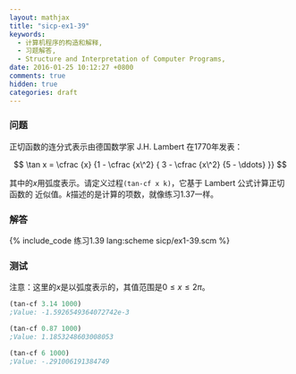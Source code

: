 ```yaml
---
layout: mathjax
title: "sicp-ex1-39"
keywords:
  - 计算机程序的构造和解释,
  - 习题解答,
  - Structure and Interpretation of Computer Programs,
date: 2016-01-25 10:12:27 +0800
comments: true
hidden: true
categories: draft
---
```


### 问题

正切函数的连分式表示由德国数学家 J.H. Lambert 在1770年发表：

$$
\tan x = \cfrac {x} {1 - \cfrac {x\^2} {
3 - \cfrac {x\^2} {5 - \ddots}
}}
$$

其中的$x$用弧度表示。请定义过程`(tan-cf x k)`，它基于 Lambert 公式计算正切函数的
近似值。$k$描述的是计算的项数，就像练习1.37一样。

### 解答

{% include_code 练习1.39 lang:scheme sicp/ex1-39.scm %}

### 测试

注意：这里的$x$是以弧度表示的，其值范围是$0 \leqslant x \leqslant 2\pi$。

``` scheme
(tan-cf 3.14 1000)
;Value: -1.5926549364072742e-3

(tan-cf 0.87 1000)
;Value: 1.1853248603008053

(tan-cf 6 1000)
;Value: -.291006191384749
```
